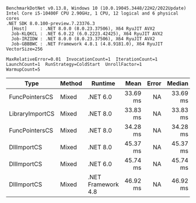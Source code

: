 ```

BenchmarkDotNet v0.13.8, Windows 10 (10.0.19045.3448/22H2/2022Update)
Intel Core i5-10400F CPU 2.90GHz, 1 CPU, 12 logical and 6 physical cores
.NET SDK 8.0.100-preview.7.23376.3
  [Host]     : .NET 8.0.0 (8.0.23.37506), X64 RyuJIT AVX2
  Job-KLQKCL : .NET 6.0.22 (6.0.2223.42425), X64 RyuJIT AVX2
  Job-IRZIDW : .NET 8.0.0 (8.0.23.37506), X64 RyuJIT AVX2
  Job-GBBBWC : .NET Framework 4.8.1 (4.8.9181.0), X64 RyuJIT VectorSize=256

MaxRelativeError=0.01  InvocationCount=1  IterationCount=1  
LaunchCount=1  RunStrategy=ColdStart  UnrollFactor=1  
WarmupCount=5  

```
| Type            | Method | Runtime            | Mean     | Error | Median   | Min      | Max      | Allocated |
|---------------- |------- |------------------- |---------:|------:|---------:|---------:|---------:|----------:|
| FuncPointersCS  | Mixed  | .NET 6.0           | 33.69 ms |    NA | 33.69 ms | 33.69 ms | 33.69 ms |    1240 B |
| LibraryImportCS | Mixed  | .NET 8.0           | 33.83 ms |    NA | 33.83 ms | 33.83 ms | 33.83 ms |     952 B |
| FuncPointersCS  | Mixed  | .NET 8.0           | 34.28 ms |    NA | 34.28 ms | 34.28 ms | 34.28 ms |    1000 B |
| DllImportCS     | Mixed  | .NET 8.0           | 45.37 ms |    NA | 45.37 ms | 45.37 ms | 45.37 ms |     952 B |
| DllImportCS     | Mixed  | .NET 6.0           | 45.74 ms |    NA | 45.74 ms | 45.74 ms | 45.74 ms |    1192 B |
| DllImportCS     | Mixed  | .NET Framework 4.8 | 46.92 ms |    NA | 46.92 ms | 46.92 ms | 46.92 ms |         - |
